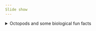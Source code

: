 ```yaml
---
Slide show
---
```


<details>
  <summary>Octopods and some biological fun facts</summary>
  <img src="https://riff.media/cdn-cgi/image/width=3840,quality=75/images/krake-oktopus-ozean-meer.jpg?w=1999&h=1124&fit=crop-50-50&s=bfa9666874e7686563c50cb6d1047cd6"
                    alt="Octopus flooting in the ocean"/>

<img src="https://c8.alamy.com/comp/2GK8E7M/watercolor-giant-squid-and-octopus-isolated-illustration-on-a-white-background-2GK8E7M.jpg"
                    alt="Graphican representation of the difference between octopodes and squids"/>

<img src="https://oceanconservancy.org/wp-content/uploads/2019/07/Screen-Shot-2019-07-01-at-3.31.50-PM.png"
                    alt="Hawaiian bobtail squid"/>

<img src="https://lh5.googleusercontent.com/t0fdkf02nPD7P7unTwbxdw1T51PSrK3Dc6dnATv7PWYigixRkE1Ykxdsoyohpp-IHewjKVeKPJETyAWaRsQgyrN9HaehonGTDXwN8tR6FFBgjI3QI8GUu0N_MBk3EMkoP1rUEjA"
                    alt="Hawaiian bobtail squids host bacteria (Vibrio fisherii) which allow the squid to biolumiscent during the night (oxygen and nitrogen dependend)"/>

<img src="https://i.ytimg.com/vi/KCobcWsYOS8/maxresdefault.jpg"
                    alt="Bacteria make the squid luminicent whereby the squid can not easily been seen from the bottom of the ocean in contrast to the light of the moon, by its prey"/>

</details>
